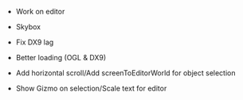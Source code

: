 - Work on editor

- Skybox

- Fix DX9 lag

- Better loading (OGL & DX9)

- Add horizontal scroll/Add screenToEditorWorld for object selection

- Show Gizmo on selection/Scale text for editor
